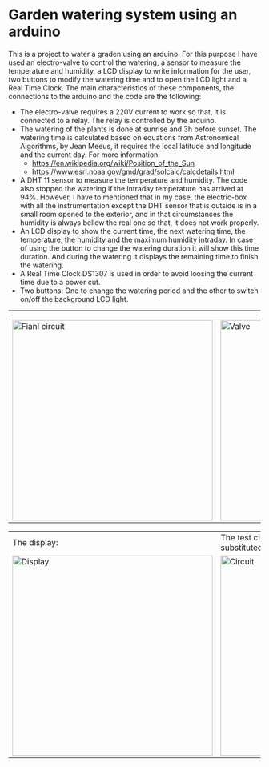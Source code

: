 # Garden watering system using an arduino
This is a project to water a graden using an arduino. For this purpose I have used an electro-valve to control the watering, a sensor to measure the temperature and humidity, a LCD display to write information for the user, two buttons to modify the watering time and to open the LCD light and a Real Time Clock.
The main characteristics of these components, the connections to the arduino and the code are the following:
* The electro-valve requires a 220V current to work so that, it is connected to a relay. The relay is controlled by the arduino.
* The watering of the plants is done at sunrise and 3h before sunset. The watering time is calculated based on equations from Astronomical Algorithms, by Jean Meeus, it requires the local latitude and longitude and the current day. For more information:
   - https://en.wikipedia.org/wiki/Position_of_the_Sun
   - https://www.esrl.noaa.gov/gmd/grad/solcalc/calcdetails.html
* A DHT 11 sensor to measure the temperature and humidity. The code also stopped the watering if the intraday temperature has arrived at 94%. However, I have to mentioned that in my case, the electric-box with all the instrumentation except the DHT sensor that is outside is in a small room opened to the exterior, and in that circumstances the humidity is always bellow the real one so that, it does not work properly.
* An LCD display to show the current time, the next watering time, the temperature, the humidity and the maximum humidity intraday. In case of using the button to change the watering duration it will show this time duration. And during the watering it displays the remaining time to finish the watering.
* A Real Time Clock DS1307 is used in order to avoid loosing the current time due to a power cut.
* Two buttons: One to change the watering period and the other to switch on/off the background LCD light.

---

<table>
  <tr>
    <td> <img src="https://raw.github.com/DanielDagnino/arduino-garden-watering/master/img/final.JPG" alt="Fianl circuit" width="400" /> </td>
    <td colspan="2"> <img src="https://raw.github.com/DanielDagnino/arduino-garden-watering/master/img/valve.JPG" alt="Valve" rotate="90" width="400" /> </td>
  </tr>
</table>

<table>
  <tr>
    <td> The display: </td>
    <td> The test circuit is show bellow (the valve is substituted by a light): </td>
  </tr>
  <tr>
    <td> <img src="https://raw.github.com/DanielDagnino/arduino-garden-watering/master/img/lcd.jpg" alt="Display" width="400" /> </td>
    <td> <img src="https://raw.github.com/DanielDagnino/arduino-garden-watering/master/img/test.jpg" alt="Circuit" width="400" /> </td>
  </tr>
</table>

